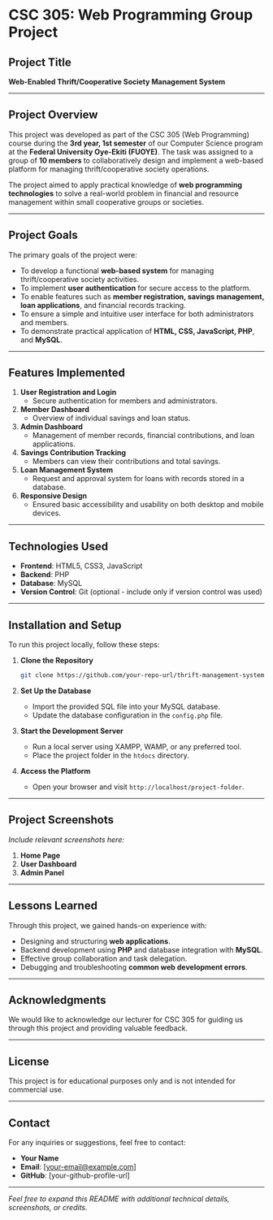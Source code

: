 # CSC 305: Web Programming Group Project

## Project Title
**Web-Enabled Thrift/Cooperative Society Management System**

---

## Project Overview
This project was developed as part of the CSC 305 (Web Programming) course during the **3rd year, 1st semester** of our Computer Science program at the **Federal University Oye-Ekiti (FUOYE)**. The task was assigned to a group of **10 members** to collaboratively design and implement a web-based platform for managing thrift/cooperative society operations.

The project aimed to apply practical knowledge of **web programming technologies** to solve a real-world problem in financial and resource management within small cooperative groups or societies.

---

## Project Goals
The primary goals of the project were:
- To develop a functional **web-based system** for managing thrift/cooperative society activities.
- To implement **user authentication** for secure access to the platform.
- To enable features such as **member registration, savings management, loan applications**, and financial records tracking.
- To ensure a simple and intuitive user interface for both administrators and members.
- To demonstrate practical application of **HTML, CSS, JavaScript, PHP**, and **MySQL**.

---

## Features Implemented
1. **User Registration and Login**
   - Secure authentication for members and administrators.
2. **Member Dashboard**
   - Overview of individual savings and loan status.
3. **Admin Dashboard**
   - Management of member records, financial contributions, and loan applications.
4. **Savings Contribution Tracking**
   - Members can view their contributions and total savings.
5. **Loan Management System**
   - Request and approval system for loans with records stored in a database.
6. **Responsive Design**
   - Ensured basic accessibility and usability on both desktop and mobile devices.

---

## Technologies Used
- **Frontend**: HTML5, CSS3, JavaScript
- **Backend**: PHP
- **Database**: MySQL
- **Version Control**: Git (optional - include only if version control was used)

---

## Installation and Setup
To run this project locally, follow these steps:

1. **Clone the Repository**
   ```bash
   git clone https://github.com/your-repo-url/thrift-management-system.git
   ```
2. **Set Up the Database**
   - Import the provided SQL file into your MySQL database.
   - Update the database configuration in the `config.php` file.

3. **Start the Development Server**
   - Run a local server using XAMPP, WAMP, or any preferred tool.
   - Place the project folder in the `htdocs` directory.

4. **Access the Platform**
   - Open your browser and visit `http://localhost/project-folder`.

---

## Project Screenshots
*Include relevant screenshots here:*
1. **Home Page**
2. **User Dashboard**
3. **Admin Panel**

---

## Lessons Learned
Through this project, we gained hands-on experience with:
- Designing and structuring **web applications**.
- Backend development using **PHP** and database integration with **MySQL**.
- Effective group collaboration and task delegation.
- Debugging and troubleshooting **common web development errors**.

---

## Acknowledgments
We would like to acknowledge our lecturer for CSC 305 for guiding us through this project and providing valuable feedback.

---

## License
This project is for educational purposes only and is not intended for commercial use.

---

## Contact
For any inquiries or suggestions, feel free to contact:
- **Your Name**
- **Email**: [your-email@example.com]
- **GitHub**: [your-github-profile-url]

---

*Feel free to expand this README with additional technical details, screenshots, or credits.*

